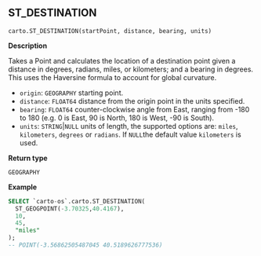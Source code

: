 ## ST_DESTINATION

```sql:signature
carto.ST_DESTINATION(startPoint, distance, bearing, units)
```

**Description**

Takes a Point and calculates the location of a destination point given a distance in degrees, radians, miles, or kilometers; and a bearing in degrees. This uses the Haversine formula to account for global curvature.

* `origin`: `GEOGRAPHY` starting point.
* `distance`: `FLOAT64` distance from the origin point in the units specified.
* `bearing`: `FLOAT64` counter-clockwise angle from East, ranging from -180 to 180 (e.g. 0 is East, 90 is North, 180 is West, -90 is South).
* `units`: `STRING`|`NULL` units of length, the supported options are: `miles`, `kilometers`, `degrees` or `radians`. If `NULL`the default value `kilometers` is used.

**Return type**

`GEOGRAPHY`

**Example**

``` sql
SELECT `carto-os`.carto.ST_DESTINATION(
  ST_GEOGPOINT(-3.70325,40.4167),
  10,
  45,
  "miles"
);
-- POINT(-3.56862505487045 40.5189626777536)
```

